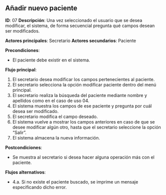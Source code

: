 ## Añadir nuevo paciente

**ID**: 07
**Descripción**: Una vez seleccionado el usuario que se desea modificar, el sistema, de forma secuencial pregunta qué campos desean ser modificados.

**Actores principales**: Secretario
**Actores secundarios**: Paciente

**Precondiciones**:
* El paciente debe existir en el sistema.

**Flujo principal**:
1. El secretario desea modificar los campos pertenecientes al paciente.
1. El secretario selecciona la opción modificar paciente dentro del menú principal.
1. El secretario realiza la búsqueda del paciente mediante nombre y apellidos como en el caso de uso 04.
1. El sistema muestra los campos de ese paciente y pregunta por cuál desea ser modificado.
1. El secretario modifica el campo deseado. 
1. El sistema vuelve a mostrar los campos anteriores en caso de que se desee modificar algún otro, hasta que el secretario seleccione la opción “Salir”.
1. El sistema almacena la nueva información.

**Postcondiciones**:

* Se muestra al secretario si desea hacer alguna operación más con el paciente.

**Flujos alternativos**:

* 4.a. Si no existe el paciente buscado, se imprime un mensaje especificando dicho error.